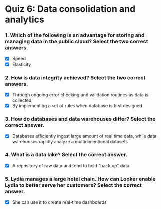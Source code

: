 # Quiz 6: Data consolidation and analytics

### 1. Which of the following is an advantage for storing and managing data in the public cloud? Select the two correct answers.
- [x] Speed
- [x] Elasticity

### 2. How is data integrity achieved? Select the two correct answers.
- [x] Through ongoing error checking and validation routines as data is collected
- [x] By implementing a set of rules when database is first designed

### 3. How do databases and data warehouses differ? Select the correct answer.
- [x] Databases efficiently ingest large amount of real time data, while data warehouses rapidly analyze a multidimentional datasets

### 4. What is a data lake? Select the correct answer.
- [x] A repository of raw data and tend to hold "back up" data

### 5. Lydia manages a large hotel chain. How can Looker enable Lydia to better serve her customers? Select the correct answer.
- [x] She can use it to create real-time dashboards
